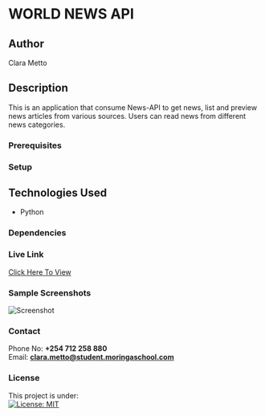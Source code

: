 # WORLD NEWS API


## Author
Clara Metto


## Description

This is an application that consume News-API to get news, list and preview news articles from various sources. Users can read news from different news categories.



### Prerequisites


### Setup


## Technologies Used
- Python


### Dependencies



### Live Link
[Click Here To View]()


### Sample Screenshots
![Screenshot]()


### Contact
Phone No: **+254 712 258 880**  
Email: **[clara.metto@student.moringaschool.com](mailto:clara.metto@student.moringaschool.com)**


### License
This project is under:  
[![License: MIT](https://img.shields.io/badge/License-MIT-yellow.svg)](/LICENSE)
